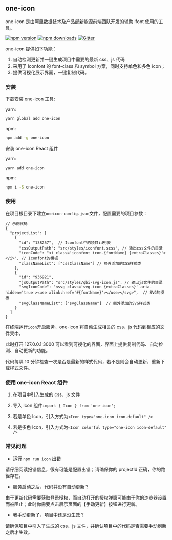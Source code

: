 ## one-icon

one-icon 是由阿里数据技术及产品部新能源前端团队开发的辅助 ifont 使用的工具。

[![npm version](https://badge.fury.io/js/one-icon.png)](https://badge.fury.io/js/one-icon)
[![npm downloads](https://img.shields.io/npm/dt/one-icon.svg?style=flat-square)](https://www.npmjs.com/package/one-icon)
[![Gitter](https://badges.gitter.im/jasonHzq/one-icon.svg)](https://gitter.im/jasonHzq/one-icon?utm_source=badge&utm_medium=badge&utm_campaign=pr-badge)

one-icon 提供如下功能：

1. 自动检测更新并一键生成项目中需要的最新 css、js 代码
2. 采用了 Iconfont 的 font-class 和 symbol 方案，同时支持单色和多色 icon；
3. 提供可视化展示界面，一键复制代码。

### 安装

下载安装 one-icon 工具:

yarn:

```sh
yarn global add one-icon
```

npm:

```sh
npm add -g one-icon
```

安装 one-icon React 组件

yarn:

```sh
yarn add one-icon
```

npm:

```sh
npm i -S one-icon
```

### 使用

在项目根目录下建立`oneicon-config.json`文件，配置需要的项目参数：

```
// 示例代码
{
  "projectList": [
    {
      "id": "138257",  // Iconfont中的项目id列表
      "cssOutputPath": "src/styles/iconfont.scss", // 输出css文件的目录
      "iconCode": "<i class='iconfont icon-{fontName} {extraClasses}'></i>", // Iconfont的模板
      "classNameList": ["cssClassName"] // 额外添加的CSS样式类
    },
    {
      "id": "936921",
      "jsOutputPath": "src/styles/qbi-svg-icon.js", // 输出js文件的目录
      "svgIconCode": "<svg class='svg-icon {extraClasses}' aria-hidden='true'><use xlink:href='#{fontName}'></use></svg>",  // SVG的模板
      "svgClassNameList": ["svgClassName"]  // 额外添加的SVG样式类
    }
  ]
}
```

在终端运行`icon`开启服务，one-icon 将自动生成相关的 css、js 代码到相应的文件夹中。

此时打开 127.0.0.1:3000 可以看到可视化的界面，界面上提供复制代码、自动检测、自动更新的功能。

代码每隔 10 分钟检查一次是否是最新的样式代码，若不是则会自动更新，重新下载样式文件。

### 使用 one-icon React 组件

1.  在项目中引入生成的 css、js 文件

2.  导入 Icon 组件`import { Icon } from 'one-icon';`

3.  若是单色 Icon，引入方式为`<Icon type="one-icon icon-default" />`

4.  若是多色 Icon，引入方式为`<Icon colorful type="one-icon icon-default" />`

### 常见问题

- 运行 `npm run icon` 出错

请仔细阅读报错信息，很有可能是配置出错；请确保你的 projectId 正确，你的路径存在。

- 服务启动之后，代码并没有自动更新？

由于更新代码需要获取登录授权，而自动打开的授权弹窗可能由于你的浏览器设置而被阻止；此时你需要点击展示页面的【手动更新】按钮进行更新。

- 我手动更新了，项目中还是没生效？

请确保项目中引入了生成的 css、js 文件，并确认项目中的代码是否需要手动刷新之后才生效。
